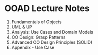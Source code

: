 # OOAD Lecture Notes

1. Fundamentals of Objects
2. UML & UP
3. Analysis: Use Cases and Domain Models
4. OO Design: Grasp Patterns
5. Advanced OO Design Principles (SOLID)
6. Appendix - Use Case
